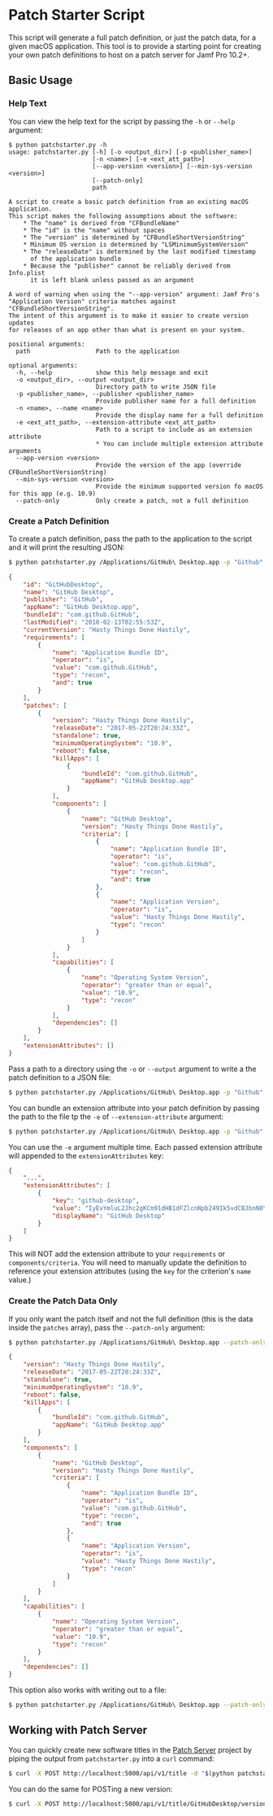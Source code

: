# Patch Starter Script

This script will generate a full patch definition, or just the patch data, for a
given macOS application. This tool is to provide a starting point for creating
your own patch definitions to host on a patch server for Jamf Pro 10.2+.

## Basic Usage

### Help Text

You can view the help text for the script by passing the `-h` or `--help`
argument:

```text
$ python patchstarter.py -h
usage: patchstarter.py [-h] [-o <output_dir>] [-p <publisher_name>]
                       [-n <name>] [-e <ext_att_path>]
                       [--app-version <version>] [--min-sys-version <version>]
                       [--patch-only]
                       path

A script to create a basic patch definition from an existing macOS application.
This script makes the following assumptions about the software:
    * The "name" is derived from "CFBundleName"
    * The "id" is the "name" without spaces
    * The "version" is determined by "CFBundleShortVersionString"
    * Minimum OS version is determined by "LSMinimumSystemVersion"
    * The "releaseDate" is determined by the last modified timestamp
      of the application bundle
    * Because the "publisher" cannot be reliably derived from Info.plist
      it is left blank unless passed as an argument

A word of warning when using the "--app-version" argument: Jamf Pro's 
"Application Version" criteria matches against "CFBundleShortVersionString".
The intent of this argument is to make it easier to create version updates
for releases of an app other than what is present on your system.

positional arguments:
  path                  Path to the application

optional arguments:
  -h, --help            show this help message and exit
  -o <output_dir>, --output <output_dir>
                        Directory path to write JSON file
  -p <publisher_name>, --publisher <publisher_name>
                        Provide publisher name for a full definition
  -n <name>, --name <name>
                        Provide the display name for a full definition
  -e <ext_att_path>, --extension-attribute <ext_att_path>
                        Path to a script to include as an extension attribute
                        * You can include multiple extension attribute arguments
  --app-version <version>
                        Provide the version of the app (override CFBundleShortVersionString)
  --min-sys-version <version>
                        Provide the minimum supported version fo macOS for this app (e.g. 10.9)
  --patch-only          Only create a patch, not a full definition
```

### Create a Patch Definition

To create a patch definition, pass the path to the application to the script and
it will print the resulting JSON:

```bash
$ python patchstarter.py /Applications/GitHub\ Desktop.app -p "Github"
```

```json
{
    "id": "GitHubDesktop",
    "name": "GitHub Desktop",
    "publisher": "GitHub",
    "appName": "GitHub Desktop.app",
    "bundleId": "com.github.GitHub",
    "lastModified": "2018-02-13T02:55:53Z",
    "currentVersion": "Hasty Things Done Hastily",
    "requirements": [
        {
            "name": "Application Bundle ID",
            "operator": "is",
            "value": "com.github.GitHub",
            "type": "recon",
            "and": true
        }
    ],
    "patches": [
        {
            "version": "Hasty Things Done Hastily",
            "releaseDate": "2017-05-22T20:24:33Z",
            "standalone": true,
            "minimumOperatingSystem": "10.9",
            "reboot": false,
            "killApps": [
                {
                    "bundleId": "com.github.GitHub",
                    "appName": "GitHub Desktop.app"
                }
            ],
            "components": [
                {
                    "name": "GitHub Desktop",
                    "version": "Hasty Things Done Hastily",
                    "criteria": [
                        {
                            "name": "Application Bundle ID",
                            "operator": "is",
                            "value": "com.github.GitHub",
                            "type": "recon",
                            "and": true
                        },
                        {
                            "name": "Application Version",
                            "operator": "is",
                            "value": "Hasty Things Done Hastily",
                            "type": "recon"
                        }
                    ]
                }
            ],
            "capabilities": [
                {
                    "name": "Operating System Version",
                    "operator": "greater than or equal",
                    "value": "10.9",
                    "type": "recon"
                }
            ],
            "dependencies": []
        }
    ],
    "extensionAttributes": []
}
```

Pass a path to a directory using the `-o` or `--output` argument to write a the
patch definition to a JSON file:

```bash
$ python patchstarter.py /Applications/GitHub\ Desktop.app -p "Github" -o .
```

You can bundle an extension attribute into your patch definition by passing the
path to the file tp the `-e` of `--extension-attribute` argument:

```bash
$ python patchstarter.py /Applications/GitHub\ Desktop.app -p "Github" -e ext_att.sh
```

You can use the `-e` argument multiple time. Each passed extension attribute
will appended to the `extensionAttributes` key:

```json
{
    "...",
    "extensionAttributes": [
        {
            "key": "github-desktop",
            "value": "IyEvYmluL2Jhc2gKCm91dHB1dFZlcnNpb249Ik5vdCBJbnN0YWxsZWQiCgppZiBbIC1kIC9BcHBsaWNhdGlvbnMvR2l0SHViXCBEZXNrdG9wLmFwcCBdOyB0aGVuCiAgICBvdXRwdXRWZXJzaW9uPSQoZGVmYXVsdHMgcmVhZCAvQXBwbGljYXRpb25zL0dpdEh1YlwgRGVza3RvcC5hcHAvQ29udGVudHMvSW5mby5wbGlzdCBDRkJ1bmRsZVNob3J0VmVyc2lvblN0cmluZykKZmkKCmVjaG8gIjxyZXN1bHQ+JG91dHB1dFZlcnNpb248L3Jlc3VsdD4iCg==",
            "displayName": "GitHub Desktop"
        }
    ]
}
```

This will NOT add the extension attribute to your `requirements` or
`components/criteria`. You will need to manually update the definition to
reference your extension attributes (using the `key` for the criterion's `name`
value.)

### Create the Patch Data Only

If you only want the patch itself and not the full definition (this is the data
inside the `patches` array), pass the `--patch-only` argument:

```bash
$ python patchstarter.py /Applications/GitHub\ Desktop.app --patch-only
```

```json
{
    "version": "Hasty Things Done Hastily",
    "releaseDate": "2017-05-22T20:24:33Z",
    "standalone": true,
    "minimumOperatingSystem": "10.9",
    "reboot": false,
    "killApps": [
        {
            "bundleId": "com.github.GitHub",
            "appName": "GitHub Desktop.app"
        }
    ],
    "components": [
        {
            "name": "GitHub Desktop",
            "version": "Hasty Things Done Hastily",
            "criteria": [
                {
                    "name": "Application Bundle ID",
                    "operator": "is",
                    "value": "com.github.GitHub",
                    "type": "recon",
                    "and": true
                },
                {
                    "name": "Application Version",
                    "operator": "is",
                    "value": "Hasty Things Done Hastily",
                    "type": "recon"
                }
            ]
        }
    ],
    "capabilities": [
        {
            "name": "Operating System Version",
            "operator": "greater than or equal",
            "value": "10.9",
            "type": "recon"
        }
    ],
    "dependencies": []
}
```

This option also works with writing out to a file:

```bash
$ python patchstarter.py /Applications/GitHub\ Desktop.app --patch-only -o .
```

## Working with Patch Server

You can quickly create new software titles in the [Patch Server](https://github.com/brysontyrrell/PatchServer) project by piping
the output from `patchstarter.py` into a `curl` command:

```bash
$ curl -X POST http://localhost:5000/api/v1/title -d "$(python patchstarter.py /Applications/GitHub\ Desktop.app -p "GitHub" )" -H 'Content-Type: application/json'
```

You can do the same for POSTing a new version:

```bash
$ curl -X POST http://localhost:5000/api/v1/title/GitHubDesktop/version -d "{\"items\": [$(python patchstarter.py /Applications/GitHub\ Desktop.app -p "GitHub" --patch-only)]}" -H 'Content-Type: application/json'
```
